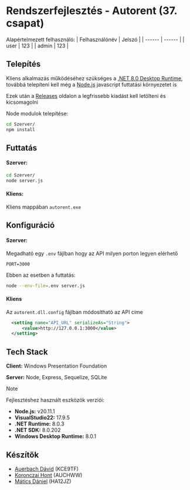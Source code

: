 # Rendszerfejlesztés - Autorent (37. csapat)

Alapértelmezett felhasználó:
| Felhasználónév | Jelszó |
| ------ | ------ |
| user | 123 |
| admin | 123 |

## Telepítés

Kliens alkalmazás működéséhez szükséges a [.NET 8.0 Desktop Runtime](https://dotnet.microsoft.com/en-us/download/dotnet/thank-you/runtime-desktop-8.0.3-windows-x64-installer), továbbá telepíteni kell még a [Node.js](https://nodejs.org/en/download) javascript futtatási környezetet is

Ezek után a [Releases](https://github.com/MekDani918/autorent/releases) oldalon a legfrissebb kiadást kell letölteni és kicsomagolni

Node modulok telepítése:
```sh
cd Szerver/
npm install
```
    
## Futtatás

#### Szerver:
```sh
cd Szerver/
node server.js
```
#### Kliens:
Kliens mappában `autorent.exe`

## Konfiguráció

#### Szerver:

Megadható egy `.env` fájlban hogy az API milyen porton legyen elérhető
```env
PORT=3000
```
Ebben az esetben a futtatás:
```sh
node --env-file=.env server.js
```

#### Kliens

Az `autorent.dll.config` fájlban módosítható az API címe
```xml
  <setting name="API_URL" serializeAs="String">
      <value>http://127.0.0.1:3000</value>
  </setting>
```

## Tech Stack

**Client:** Windows Presentation Foundation

**Server:** Node, Express, Sequelize, SQLite

> [!NOTE]
> Fejlesztéshez használt eszközök verziói:
> - **Node.js:** v20.11.1
> - **VisualStudio22:** 17.9.5
> - **.NET Runtime:** 8.0.3
> - **.NET SDK:** 8.0.202
> - **Windows Desktop Runtime:** 8.0.1
> 


## Készítők
- [Auerbach Dávid](https://www.github.com/david01978) (KCE9TF)
- [Koronczai Hont](https://www.github.com/Klaszfm) (AUCHWW)
- [Mátics Dániel](https://www.github.com/MekDani918) (HA12JZ)
